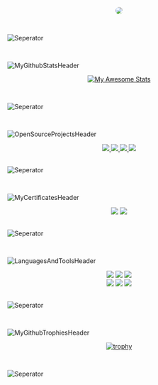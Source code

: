 <p align="center">

  <img style="border-radius:10px" src="https://user-images.githubusercontent.com/65850970/173567075-7e82527d-7eb1-43b6-80f7-51d319ec6bab.png">
</p>

<br>

![Seperator](https://user-images.githubusercontent.com/65850970/173540909-5c8eafac-b64f-4831-8e96-f40bed9aa28f.png)

<br>

![MyGithubStatsHeader](https://user-images.githubusercontent.com/65850970/173562742-87a19937-b000-4291-a2d7-0abbd00fedf5.png)

<div align="center">

[![My Awesome Stats](https://awesome-github-stats.azurewebsites.net/user-stats/MertGunduz?cardType=github&showIcons=false&Text=00FF00&Border=00FF00&Background=1e1f21&Title=00FF00&Ring=00FF00)](https://git.io/awesome-stats-card)
  
</div>

<br>

![Seperator](https://user-images.githubusercontent.com/65850970/173540909-5c8eafac-b64f-4831-8e96-f40bed9aa28f.png)

<br>

![OpenSourceProjectsHeader](https://user-images.githubusercontent.com/65850970/173562525-455b909e-847c-4fc2-993c-ca0e9fce5f68.png)

<div align="center">
<a href="https://github.com/MertGunduz/VoterX">
  <img src="https://github-readme-stats.vercel.app/api/pin/?username=mertgunduz&repo=voterx&title_color=00ff00&text_color=00ff00&icon_color=00ff00&border_color=00ff00&bg_color=1e1f21&locale=en"/>
</a>
<a href="https://github.com/nomadbsd/NomadBSD">
  <img src="https://github-readme-stats.vercel.app/api/pin/?username=nomadbsd&repo=nomadbsd&title_color=00ff00&text_color=00ff00&icon_color=00ff00&border_color=00ff00&bg_color=1e1f21&locale=en"/>
</a>
  <a href="https://github.com/nomadbsd/website">
  <img src="https://github-readme-stats.vercel.app/api/pin/?username=nomadbsd&repo=website&title_color=00ff00&text_color=00ff00&icon_color=00ff00&border_color=00ff00&bg_color=1e1f21&locale=en"/>
</a>
<a href="https://github.com/MertGunduz/Voidcrypt">
  <img src="https://github-readme-stats.vercel.app/api/pin/?username=mertgunduz&repo=voidcrypt&title_color=00ff00&text_color=00ff00&icon_color=00ff00&border_color=00ff00&bg_color=1e1f21&locale=en"/>
</a>
</div>

<br>

![Seperator](https://user-images.githubusercontent.com/65850970/173540909-5c8eafac-b64f-4831-8e96-f40bed9aa28f.png)

<br>

![MyCertificatesHeader](https://user-images.githubusercontent.com/65850970/173562934-63239c45-c5df-4bc2-967a-63347de59dc4.png)

<div align="center">
 <img src="https://img.shields.io/badge/Certificate-CCNA-00ff00?style=for-the-badge">
 <img src="https://img.shields.io/badge/Certificate-CS50 Harvard University-00ff00?style=for-the-badge"> 
</div> 
  
<br>

![Seperator](https://user-images.githubusercontent.com/65850970/173563011-aa9cdcca-1e83-4ffa-afe5-73a474d0f00c.png)

<br>

![LanguagesAndToolsHeader](https://user-images.githubusercontent.com/65850970/173563246-93fc96e4-1c3b-47ed-b1dc-ca933df9449b.png)
  
<div align="center">
  <img src="https://img.shields.io/badge/Programming%20Language-C-00ff00?style=for-the-badge">
  <img src="https://img.shields.io/badge/Programming%20Language-C++-00ff00?style=for-the-badge">
  <img src="https://img.shields.io/badge/Programming%20Language-Python-00ff00?style=for-the-badge"> <br>
  
  <img src="https://img.shields.io/badge/IDE-Code::Blocks-00ff00?style=for-the-badge">
  <img src="https://img.shields.io/badge/IDE-Visual Studio Code-00ff00?style=for-the-badge">
  <img src="https://img.shields.io/badge/IDE-CLion-00ff00?style=for-the-badge"> <br>
</div> 

<br>

![Seperator](https://user-images.githubusercontent.com/65850970/173563281-94ff111f-4e17-449b-ac96-1f07817bb9bd.png)

<br> 

![MyGithubTrophiesHeader](https://user-images.githubusercontent.com/65850970/173563517-5daf0952-c803-4044-a51d-3ecb1a43abbc.png)

<div align="center">

  [![trophy](https://github-profile-trophy.vercel.app/?username=ryo-ma&theme=matrix&no-frame=true&no-bg=true&margin-w=15&margin-h=15&column=-1&title=Stars,Followers,Repositories,Commits,PullRequest,MultiLanguage)](https://github.com/ryo-ma/github-profile-trophy)

</div>

<br>

![Seperator](https://user-images.githubusercontent.com/65850970/173563560-ffd81d40-a702-4025-8d86-3a941beb0489.png)
